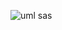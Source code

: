 ![uml sas](https://github.com/DominicBraun/Coinflip/assets/112070235/ad3e98b5-33ab-4b58-8a47-436d130c25cf)
